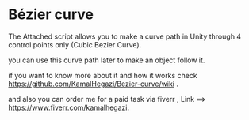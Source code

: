 # Bézier curve
The Attached script allows you to make a curve path in Unity through 4 control points only (Cubic Bezier Curve). 

you can use this curve path later to make an object follow it.

if you want to know more about it and how it works check https://github.com/KamalHegazi/Bezier-curve/wiki .

and also you can order me for a paid task via fiverr , Link ==> https://www.fiverr.com/kamalhegazi.
